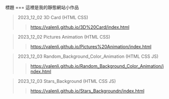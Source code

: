 標題
=== 這裡是我的靜態網站小作品

> 2023_12_02 3D Card  (HTML CSS)
>> <https://valenli.github.io/3D%20Card/index.html>

> 2023_12_02 Pictures Animation  (HTML CSS)
>> <https://valenli.github.io/Pictures%20Animation/index.html>

> 2023_12_03 Random_Background_Color_Animation  (HTML CSS JS)
>> <https://valenli.github.io/Random_Background_Color_Animation/index.html>

> 2023_12_03 Stars_Background  (HTML CSS JS)
>> <https://valenli.github.io/Stars_Backgroundn/index.html>
